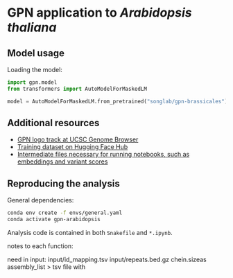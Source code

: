 # GPN application to *Arabidopsis thaliana*

## Model usage
Loading the model:
```python
import gpn.model
from transformers import AutoModelForMaskedLM

model = AutoModelForMaskedLM.from_pretrained("songlab/gpn-brassicales")
```

## Additional resources
* [GPN logo track at UCSC Genome Browser](https://genome.ucsc.edu/s/gbenegas/gpn-arabidopsis)
* [Training dataset on Hugging Face Hub](https://huggingface.co/datasets/songlab/genomes-brassicales-balanced-v1)
* [Intermediate files necessary for running notebooks, such as embeddings and variant scores](https://huggingface.co/datasets/gonzalobenegas/processed-data-arabidopsis/tree/main)

## Reproducing the analysis
General dependencies:
```bash
conda env create -f envs/general.yaml
conda activate gpn-arabidopsis
```
Analysis code is contained in both `Snakefile` and `*.ipynb`.


notes to each function:

need in input:
input/id_mapping.tsv
input/repeats.bed.gz
chein.sizeas
assembly_list >
    tsv file with 
